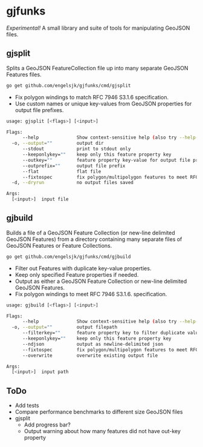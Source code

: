 # gjfunks

*Experimental!* A small library and suite of tools for manipulating GeoJSON files.

## gjsplit

Splits a GeoJSON FeatureCollection file up into many separate GeoJSON Features files.

```bash
go get github.com/engelsjk/gjfunks/cmd/gjsplit
```

* Fix polygon windings to match RFC 7946 S3.1.6 specification. 
* Use custom names or unique key-values from GeoJSON properties for output file prefixes.

```bash
usage: gjsplit [<flags>] [<input>]

Flags:
      --help              Show context-sensitive help (also try --help-long and --help-man).
  -o, --output=""         output dir
      --stdout            print to stdout only
      --keeponlykey=""    keep only this feature property key
      --outkey=""         feature property key-value for output file prefixes
      --outprefix=""      output file prefix
      --flat              flat file
      --fixtospec         fix polygon/multipolygon features to meet RFC7946 S3.1.6
  -d, --dryrun            no output files saved

Args:
  [<input>]  input file
``` 

## gjbuild

Builds a file of a GeoJSON Feature Collection (or new-line delimited GeoJSON Features) from a directory containing many separate files of GeoJSON Features or Feature Collections.

```bash
go get github.com/engelsjk/gjfunks/cmd/gjbuild
```

* Filter out Features with duplicate key-value properties.
* Keep only specified Feature properties if needed.
* Output as either a GeoJSON Feature Collection or new-line delimited GeoJSON Features.
* Fix polygon windings to meet RFC 7946 S3.1.6. specification.

```bash
usage: gjbuild [<flags>] [<input>]

Flags:
      --help              Show context-sensitive help (also try --help-long and --help-man).
  -o, --output=""         output filepath
      --filterkey=""      feature property key to filter duplicate values
      --keeponlykey=""    keep only this feature property key
      --ndjson            output as newline-delimited json
      --fixtospec         fix polygon/multipolygon features to meet RFC7946 S3.1.6
      --overwrite         overwrite existing output file

Args:
  [<input>]  input path
```

## ToDo

* Add tests
* Compare performance benchmarks to different size GeoJSON files
* gjsplit
  * Add progress bar?
  * Output warning about how many features did not have out-key property
